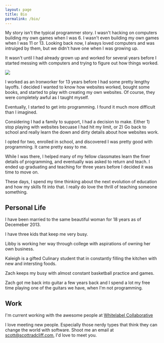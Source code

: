 ```yaml
---
layout: page
title: Bio
permalink: /bio/
---
```


My story isn't the typical programmer story. I wasn't hacking on computers building my own games when I was 6. I wasn't even building my own games when I was 11 or 13. Looking back now, I always loved computers and was intruiged by them, but we didn't have one when I was growing up.

It wasn't until I had already grown up and worked for several years before I started messing with computers and trying to figure out how things worked.

<img src="{{ site.url }}/assets/images/profile.jpg" class="profile">

I worked as an Ironworker for 13 years before I had some pretty lengthy layoffs. I decided I wanted to know how websites worked, bought some books, and started to play with creating my own websites. Of course, they were completely awful as I taught myself.

Eventually, I started to get into programming. I found it much more difficult than I imagined.

Considering I had a family to support, I had a decision to make. Either 1) stop playing with websites becuase I had hit my limit, or 2) Go back to school and really learn the down and dirty details about how websites work.

I opted for two, enrolled in school, and discovered I was pretty good with programming. It came pretty easy to me.

While I was there, I helped many of my fellow classmates learn the finer details of programming, and eventually was asked to return and teach. I ended up graduating and teaching for three years before I decided it was time to move on.

These days, I spend my time thinking about the next evolution of education and how my skills fit into that. I really do love the thrill of teaching someone something.

## Personal Life

I have been married to the same beautiful woman for 18 years as of Decemeber 2013.

I have three kids that keep me very busy.

Libby is working her way through college with aspirations of owning her own business.

Kaleigh is a gifted Culinary student that in constantly filling the kitchen with new and intersting foods.

Zach keeps my busy with almost constant basketball practice and games.

Zach got me back into guitar a few years back and I spend a lot my free time playing one of the guitars we have, when I'm not programming.

## Work
I'm current working with the awesome people at [Whitelabel Collaborative](http://wlabel.co)

I love meeting new people. Especially those nerdy types that think they can change the world with software. Shoot me an email at scott@scottradcliff.com, I'd love to meet you.
